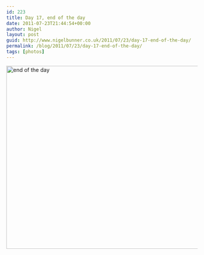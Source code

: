 ```yaml
---
id: 223
title: Day 17, end of the day
date: 2011-07-23T21:44:54+00:00
author: Nigel
layout: post
guid: http://www.nigelbunner.co.uk/2011/07/23/day-17-end-of-the-day/
permalink: /blog/2011/07/23/day-17-end-of-the-day/
tags: [photos]
---
```

[<img src="http://farm7.static.flickr.com/6023/5967563401_05fe604051_z.jpg" width="640" height="480" alt="end of the day" />](http://www.flickr.com/photos/icklephotos/5967563401/ "end of the day by icle fotos, on Flickr")